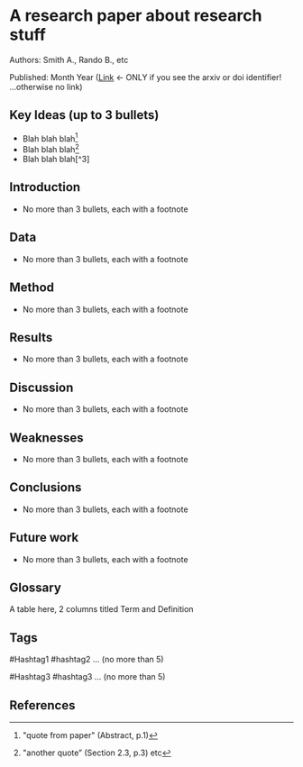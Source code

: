 # A research paper about research stuff

Authors: Smith A., Rando B., etc

Published: Month Year ([Link](<URL to paper>) <- ONLY if you see the arxiv or doi identifier! ...otherwise no link)

## Key Ideas (up to 3 bullets)

- Blah blah blah[^1]
- Blah blah blah[^2]  
- Blah blah blah[^3]  

## Introduction

- No more than 3 bullets, each with a footnote

## Data

- No more than 3 bullets, each with a footnote

## Method

- No more than 3 bullets, each with a footnote

## Results

- No more than 3 bullets, each with a footnote

## Discussion

- No more than 3 bullets, each with a footnote

## Weaknesses

- No more than 3 bullets, each with a footnote

## Conclusions

- No more than 3 bullets, each with a footnote

## Future work

- No more than 3 bullets, each with a footnote

## Glossary 

A table here, 2 columns titled Term and Definition

## Tags

#Hashtag1 #hashtag2 … (no more than 5)

#Hashtag3 #hashtag3 … (no more than 5)

## References

[^1]: "quote from paper" (Abstract, p.1)
[^2]: "another quote” (Section 2.3, p.3)
etc